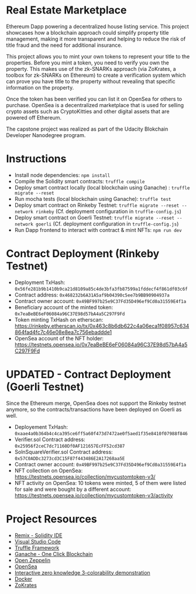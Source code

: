 # Real Estate Marketplace

Ethereum Dapp powering a decentralized house listing service.
This project showcases how a blockchain approach could simplify property title management, making it more transparent and helping to reduce the risk of title fraud and the need for additional insurance.

This project allows you to mint your own tokens to represent your title to the properties. Before you mint a token, you need to verify you own the property. 
This makes use of the zk-SNARKs approach (via ZoKrates, a toolbox for zk-SNARKs on Ethereum) to create a verification system which can prove you have title to the property without revealing that specific information on the property.

Once the token has been verified you can list it on OpenSea for others to purchase.
OpenSea is a decentralized marketplace that is used for selling crypto assets such as CryptoKitties and other digital assets that are powered off Ethereum.

The capstone project was realized as part of the Udacity Blokchain Developer Nanodegree program.

# Instructions

* Install node dependencies: `npm install`
* Compile the Solidity smart contracts: `truffle compile`
* Deploy smart contract locally (local blockchain using Ganache) : `truffle migrate --reset`
* Run mocha tests (local blockchain using Ganache): `truffle test`
* Deploy smart contract on Rinkeby Testnet: `truffle migrate --reset --network rinkeby` (Cf. deployment configuration in `truffle-config.js`)
* Deploy smart contract on Goerli Testnet: `truffle migrate --reset --network goerli` (Cf. deployment configuration in `truffle-config.js`)
* Run Dapp frontend to interact with contract & mint NFTs: `npm run dev`

# Contract Deployment (Rinkeby Testnet)

* Deployment TxHash: `0x56fe281b9b1410b9ca21d8109a85c4de3bfa3fb87599a1fddecf4f861df03c6f`
* Contract address: `0x468232b6A31A5af9b04390c5ee7b9BB90904937a`
* Contract owner account: `0x49BF997b25e9C37Fd35D496ef9Cd0a31559E4f1a`
* Beneficiary account of the minted token: `0x7eaBeBE6eF06084a96C37E98d57bA4a5C297F9Fd`
* Token minting TxHash on etherscan: https://rinkeby.etherscan.io/tx/0x463c8b6db622c4a06eca1f08957c634864fad4fc7c46e08e8ea7c756ebaddde1
* OpenSea account of the NFT holder: https://testnets.opensea.io/0x7eaBeBE6eF06084a96C37E98d57bA4a5C297F9Fd

# UPDATED - Contract Deployment (Goerli Testnet)

Since the Ethereum merge, OpenSea does not support the Rinkeby testnet anymore, so the contracts/transactions have been deployed on Goerli as well.

* Deployement TxHash: `0xaae4a0b364b4c4ca395ce6ff5a60f473d7472ae0f5aed1f35e8410f07988f846`
* Verifier.sol Contract address: `0x25956f2ceC7dc71160Df0AF121657EcFF52cd387`
* SolnSquareVerifier.sol Contract address: `0x57C0ADDc3273cd3C15F87f443486E2A17268aa5E`
* Contract owner account: `0x49BF997b25e9C37Fd35D496ef9Cd0a31559E4f1a`
* NFT collection on OpenSea: https://testnets.opensea.io/collection/mycustomtoken-v3/
* NFT activity on OpenSea: 10 tokens were minted, 5 of them were listed for sale and were bought by a different account: https://testnets.opensea.io/collection/mycustomtoken-v3/activity

# Project Resources

* [Remix - Solidity IDE](https://remix.ethereum.org/)
* [Visual Studio Code](https://code.visualstudio.com/)
* [Truffle Framework](https://truffleframework.com/)
* [Ganache - One Click Blockchain](https://truffleframework.com/ganache)
* [Open Zeppelin ](https://openzeppelin.org/)
* [OpenSea](https://docs.opensea.io/docs)
* [Interactive zero knowledge 3-colorability demonstration](http://web.mit.edu/~ezyang/Public/graph/svg.html)
* [Docker](https://docs.docker.com/install/)
* [ZoKrates](https://github.com/Zokrates/ZoKrates)
